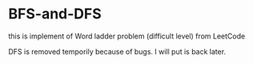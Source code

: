 # BFS-and-DFS
this is implement of Word ladder problem (difficult level) from LeetCode

DFS is removed temporily because of bugs. I will put is back later.
